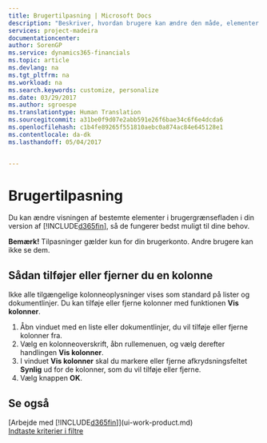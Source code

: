 ```yaml
---
title: Brugertilpasning | Microsoft Docs
description: "Beskriver, hvordan brugere kan ændre den måde, elementer i brugergrænsefladen vises på."
services: project-madeira
documentationcenter: 
author: SorenGP
ms.service: dynamics365-financials
ms.topic: article
ms.devlang: na
ms.tgt_pltfrm: na
ms.workload: na
ms.search.keywords: customize, personalize
ms.date: 03/29/2017
ms.author: sgroespe
ms.translationtype: Human Translation
ms.sourcegitcommit: a31be0f9d07e2abb591e26f6bae34c6f6e4dcda6
ms.openlocfilehash: c1b4fe89265f551810aebc0a874ac84e645128e1
ms.contentlocale: da-dk
ms.lasthandoff: 05/04/2017


---
```

# <a name="user-personalization"></a>Brugertilpasning
Du kan ændre visningen af bestemte elementer i brugergrænsefladen i din version af [!INCLUDE[d365fin](includes/d365fin_md.md)], så de fungerer bedst muligt til dine behov.

**Bemærk!** Tilpasninger gælder kun for din brugerkonto. Andre brugere kan ikke se dem.

## <a name="to-add-or-remove-a-column"></a>Sådan tilføjer eller fjerner du en kolonne
Ikke alle tilgængelige kolonneoplysninger vises som standard på lister og dokumentlinjer. Du kan tilføje eller fjerne kolonner med funktionen **Vis kolonner**.

1. Åbn vinduet med en liste eller dokumentlinjer, du vil tilføje eller fjerne kolonner fra.
2. Vælg en kolonneoverskrift, åbn rullemenuen, og vælg derefter handlingen **Vis kolonner**.
3. I vinduet **Vis kolonner** skal du markere eller fjerne afkrydsningsfeltet **Synlig** ud for de kolonner, som du vil tilføje eller fjerne.
4. Vælg knappen **OK**.

## <a name="see-also"></a>Se også
[Arbejde med [!INCLUDE[d365fin](includes/d365fin_md.md)]](ui-work-product.md)  
[Indtaste kriterier i filtre](ui-enter-criteria-filters.md)

